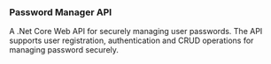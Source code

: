 ### Password Manager API

A .Net Core Web API for securely managing user passwords. The API supports user registration, authentication and CRUD operations for managing password securely.
